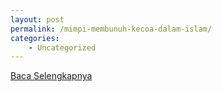 ```yaml
---
layout: post
permalink: /mimpi-membunuh-kecoa-dalam-islam/
categories:
    - Uncategorized
---
```


[Baca Selengkapnya](/06)
